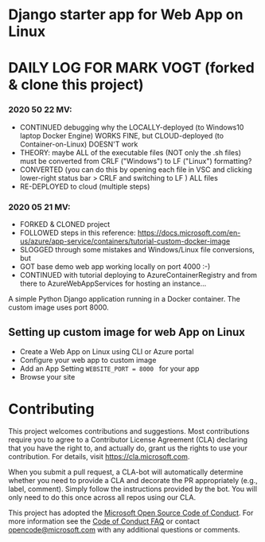 # Django starter app for Web App on Linux

# DAILY LOG FOR MARK VOGT (forked & clone this project)

### 2020 50 22 MV: 
- CONTINUED debugging why the LOCALLY-deployed (to Windows10 laptop Docker Engine) WORKS FINE, but CLOUD-deployed (to Container-on-Linux) DOESN'T work 
- THEORY: maybe ALL of the executable files (NOT only the .sh files) must be converted from CRLF ("Windows") to LF ("Linux") formatting? 
- CONVERTED (you can do this by opening each file in VSC and clicking lower-right status bar > CRLF and switching to LF ) ALL files
- RE-DEPLOYED to cloud (multiple steps)

### 2020 05 21 MV:
- FORKED & CLONED project 
- FOLLOWED steps in this reference: https://docs.microsoft.com/en-us/azure/app-service/containers/tutorial-custom-docker-image
- SLOGGED through some mistakes and Windows/Linux file conversions, but 
- GOT base demo web app working locally on port 4000 :-) 
- CONTINUED with tutorial deploying to AzureContainerRegistry and from there to AzureWebAppServices for hosting an instance...


A simple Python Django application running in a Docker container. The custom image uses port 8000. 

## Setting up custom image for web App on Linux 
- Create a Web App on Linux using CLI or Azure portal
- Configure your web app to custom image 
- Add an App Setting ```WEBSITE_PORT = 8000 ``` for your app 
- Browse your site 
 
# Contributing

This project welcomes contributions and suggestions.  Most contributions require you to agree to a
Contributor License Agreement (CLA) declaring that you have the right to, and actually do, grant us
the rights to use your contribution. For details, visit https://cla.microsoft.com.

When you submit a pull request, a CLA-bot will automatically determine whether you need to provide
a CLA and decorate the PR appropriately (e.g., label, comment). Simply follow the instructions
provided by the bot. You will only need to do this once across all repos using our CLA.

This project has adopted the [Microsoft Open Source Code of Conduct](https://opensource.microsoft.com/codeofconduct/).
For more information see the [Code of Conduct FAQ](https://opensource.microsoft.com/codeofconduct/faq/) or
contact [opencode@microsoft.com](mailto:opencode@microsoft.com) with any additional questions or comments.
